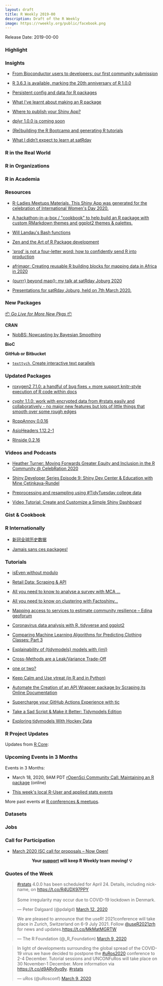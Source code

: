 ```yaml
---
layout: draft
title: R Weekly 2019-00
description: Draft of the R Weekly
image: https://rweekly.org/public/facebook.png
---
```


Release Date: 2019-00-00

###  Highlight



### Insights


+ [From Bioconductor users to developers: our first community submission](https://comunidadbioinfo.github.io/post/from-bioconductor-users-to-developers-our-first-community-submission/#.XmG5-5NKj_Q)

+ [R 3.6.3 is available, marking the 20th anniversary of R 1.0.0](https://blog.revolutionanalytics.com/2020/03/r-363-is-now-avail.html)

+ [Persistent config and data for R packages](https://blog.r-hub.io/2020/03/12/user-preferences/)

+ [What I've learnt about making an R package](https://mdneuzerling.com/post/what-ive-learnt-about-making-an-r-package/)

+ [Where to publish your Shiny App?](https://florencia.netlify.com/2020/03/where-to-publish-your-shinyapp.en-us/)

+ [dplyr 1.0.0 is coming soon](https://www.tidyverse.org/blog/2020/03/dplyr-1-0-0-is-coming-soon/)

+ [(Re)building the R Bootcamp and generating R tutorials](https://education.rstudio.com/blog/2020/03/r-bootcamp/)

+ [What I didn’t expect to learn at satRday](https://hendrikvanb.gitlab.io/2020/03/what_i_didnt_expect_to_learn_at_satrday/)

### R in the Real World



###  R in Organizations



###  R in Academia



###  Resources

+ [R-Ladies Meetups Materials. This Shiny App was generated for the celebration of International Women's Day 2020.](https://yabellini.shinyapps.io/RLadiesLesson/)

+ [A hackathon-in-a-box / "cookbook" to help build an R package with custom RMarkdown themes and ggplot2 themes & palettes. ](https://github.com/emilyriederer/Rtistic)

+ [Will Landau's Bash functions](https://github.com/wlandau/dotfiles/blob/master/dotfiles/.bash_r)

+ [Zen and the Art of R Package development](https://zenartofrpkgs.netlify.com/#1)

+ ['prod' is not a four-letter word: how to confidently send R into production](https://speakerdeck.com/colinfay/keynote-prod-is-not-a-four-letter-word)

+ [afrimapr: Creating reusable R building blocks for mapping data in Africa in 2020](https://figshare.com/articles/afrimapr_Creating_reusable_R_building_blocks_for_mapping_data_in_Africa_in_2020/11949087/2)

+ [{purrr} beyond map(): my talk at satRday Joburg 2020](https://hendrikvanb.gitlab.io/2020/03/purrr_beyond_map/)

+ [Presentations for satRday Joburg, held on 7th March 2020.](https://github.com/jonmcalder/satRday-JHB-2020)

###  New Packages

<p class="added-hostname"><a href="https://rweekly.org/live" target="_blank" class="externalLink">📦 <i>Go Live for More New Pkgs</i> 📦</a></p>

**CRAN**

+ [NobBS: Nowcasting by Bayesian Smoothing](https://cran.r-project.org/web/packages/NobBS/index.html)

**BioC**



**GitHub or Bitbucket**

+ [`texttych`, Create interactive text parallels](https://github.com/daranzolin/textych)

### Updated Packages

+ [roxygen2 7.1.0: a handful of bug fixes + more support knitr-style execution of R code within docs](https://www.tidyverse.org/blog/2020/03/roxygen2-7-1-0/)

+ [cyphr 1.1.0: work with encrypted data from #rstats easily and collaboratively - no major new features but lots of little things that smooth over some rough edges](https://reside-ic.github.io/blog/cyphr-1.1.0/)

+ [RcppAnnoy 0.0.16](http://dirk.eddelbuettel.com/blog/2020/03/08#rcppannoy_0.0.16)

+ [AsioHeaders 1.12.2-1](http://dirk.eddelbuettel.com/blog/2020/03/11#asioheaders_1.12.2-1)

+ [RInside 0.2.16](http://dirk.eddelbuettel.com/blog/2020/03/12#rinside_0.2.16)


###  Videos and Podcasts

+ [Heather Turner: Moving Forwards Greater Equity and Inclusion in the R Community @ CelebRation 2020](https://www.youtube.com/watch?v=BbpkKzz71EY)

+ [Shiny Developer Series Episode 9: Shiny Dev Center & Education with Mine Çetinkaya-Rundel](https://shinydevseries.com/post/episode-9-shinyedu/)

+ [Preprocessing and resampling using #TidyTuesday college data](https://juliasilge.com/blog/tuition-resampling/)

+ [Video Tutorial: Create and Customize a Simple Shiny Dashboard](https://appsilon.com/video-tutorial-create-and-customize-a-simple-shiny-dashboard/)

### Gist & Cookbook



### R Internationally

+ [新冠全球历史数据](https://guangchuangyu.github.io/2020/03/ncov-global-data/)

+ [Jamais sans ces packages!](http://perso.ens-lyon.fr/lise.vaudor/jamais-sans-ces-packages/)

###  Tutorials

+ [isEven without modulo](https://jcarroll.com.au/2020/03/09/iseven-without-modulo/)

+ [Retail Data: Scraping & API](https://datawookie.netlify.com/blog/2020/03/retail-data-scraping-api/)

+ [All you need to know to analyse a survey with MCA …](https://francoishusson.wordpress.com/2020/03/09/all-you-need-to-know-on-multiple-correspondence-analysis/)

+ [All you need to know on clustering with Factoshiny…](https://francoishusson.wordpress.com/2020/03/12/all-you-need-to-know-on-clustering-with-factoshiny/)

+ [Mapping access to services to estimate community resilience – Edina geoforum](https://scottishsnow.wordpress.com/2020/03/09/community-resilience-edina-geoforum/)

+ [Coronavirus data analysis with R, tidyverse and ggplot2](https://rdatamining.wordpress.com/2020/03/10/coronavirus-data-analysis-with-r-tidyverse-and-ggplot2/)

+ [Comparing Machine Learning Algorithms for Predicting Clothing Classes: Part 3](https://rviews.rstudio.com/2020/03/10/comparing-machine-learning-algorithms-for-predicting-clothing-classes-part-3/)

+ [Explainability of {tidymodels} models with {iml}](http://www.brodrigues.co/blog/2020-03-10-exp_tidymodels/)

+ [Cross-Methods are a Leak/Variance Trade-Off](http://www.win-vector.com/blog/2020/03/cross-methods-are-a-leak-variance-trade-off/)

+ [one or two?](https://xianblog.wordpress.com/2020/03/12/one-or-two/)

+ [Keep Calm and Use vtreat (in R and in Python)](http://www.win-vector.com/blog/2020/03/keep-calm-and-use-vtreat-in-r-and-in-python/)

+ [Automate the Creation of an API Wrapper package by Scraping its Online Documentation](https://colinfay.me/fun-from-api-doc/)

+ [Supercharge your GitHub Actions Experience with tic](https://ropensci.org/technotes/2020/03/13/tic-ghactions/)

+ [Take a Sad Script & Make it Better: Tidymodels Edition](https://alison.rbind.io/post/2020-02-27-better-tidymodels/#tidymodels-101)

+ [Exploring tidymodels With Hockey Data](https://meghan.rbind.io/post/tidymodels-intro/)

<!--<div class="post-more-begin></div><div class="post-more-end"></div>-->

###  R Project Updates

Updates from [R Core](http://developer.r-project.org/blosxom.cgi/R-devel/NEWS):


###  Upcoming Events in 3 Months

Events in 3 Months:

+ March 18, 2020, 9AM PDT [rOpenSci Community Call: Maintaining an R package](https://ropensci.org/commcalls/2020-03-18/) (online)

+ [This week's local R-User and applied stats events](https://community.rstudio.com/c/irl)


More past events at [R conferences & meetups](https://conf.rweekly.org).


### Datasets

### Jobs




###  Call for Participation

+ [March 2020 ISC call for proposals – Now Open!](https://www.r-consortium.org/blog/2020/03/11/march-2020-isc-call-for-proposals)

<p class="hide-support added-hostname support-rweekly" style="text-align: center;font-weight: bold;">Your <a class="non-visited externalLink" href="https://www.patreon.com/rweekly" onclick="pas(this)">support</a> will keep R Weekly team moving! 💡</p>

###  Quotes of the Week

<blockquote class="twitter-tweet"><p lang="en" dir="ltr"><a href="https://twitter.com/hashtag/rstats?src=hash&amp;ref_src=twsrc%5Etfw">#rstats</a> 4.0.0 has been scheduled for April 24. Details, including nickname, on <a href="https://t.co/R4UDX97PPY">https://t.co/R4UDX97PPY</a><br><br>Some irregularity may occur due to COVID-19 lockdown in Denmark.</p>&mdash; Peter Dalgaard (@pdalgd) <a href="https://twitter.com/pdalgd/status/1238084185698578440?ref_src=twsrc%5Etfw">March 12, 2020</a></blockquote> 

<blockquote class="twitter-tweet"><p lang="en" dir="ltr">We are pleased to announce that the useR! 2021conference will take place in Zurich, Switzerland on 6-9 July 2021. Follow <a href="https://twitter.com/useR2021zrh?ref_src=twsrc%5Etfw">@useR2021zrh</a> for news and updates.<a href="https://t.co/MkMatMGRTW">https://t.co/MkMatMGRTW</a></p>&mdash; The R Foundation (@_R_Foundation) <a href="https://twitter.com/_R_Foundation/status/1236949847627923457?ref_src=twsrc%5Etfw">March 9, 2020</a></blockquote> 

<blockquote class="twitter-tweet"><p lang="en" dir="ltr">In light of developments surrounding the global spread of the COVID-19 virus we have decided to postpone the <a href="https://twitter.com/hashtag/uRos2020?src=hash&amp;ref_src=twsrc%5Etfw">#uRos2020</a> conference to 2-4 December. Tutorial sessions and UNCONFuRos will take place on 30 November-1 December. More information via <a href="https://t.co/d9ARy9yq9y">https://t.co/d9ARy9yq9y</a>. <a href="https://twitter.com/hashtag/rstats?src=hash&amp;ref_src=twsrc%5Etfw">#rstats</a></p>&mdash; uRos (@uRosconf) <a href="https://twitter.com/uRosconf/status/1237001680127918083?ref_src=twsrc%5Etfw">March 9, 2020</a></blockquote>